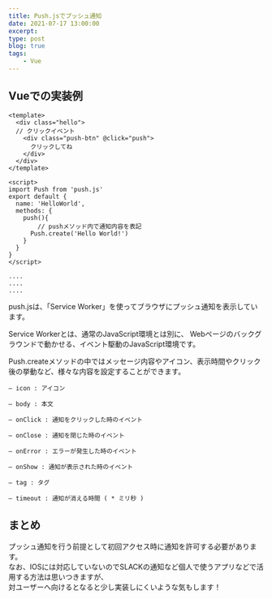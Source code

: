 ```yaml
---
title: Push.jsでプッシュ通知
date: 2021-07-17 13:00:00
excerpt:
type: post
blog: true
tags:
    - Vue
---
```



## Vueでの実装例

```
<template>
  <div class="hello">
  // クリックイベント
    <div class="push-btn" @click="push">
      クリックしてね
    </div>
  </div>
</template>

<script>
import Push from 'push.js'
export default {
  name: 'HelloWorld',
  methods: {
    push(){
        // pushメソッド内で通知内容を表記
      Push.create('Hello World!')
    }
  }
}
</script>

....
....
....

```

push.jsは、「Service Worker」を使ってブラウザにプッシュ通知を表示しています。

Service Workerとは、通常のJavaScript環境とは別に、
Webページのバックグラウンドで動かせる、イベント駆動のJavaScript環境です。

Push.createメソッドの中ではメッセージ内容やアイコン、表示時間やクリック後の挙動など、様々な内容を設定することができます。

```
– icon : アイコン

– body : 本文

– onClick : 通知をクリックした時のイベント

– onClose : 通知を閉じた時のイベント

– onError : エラーが発生した時のイベント

– onShow : 通知が表示された時のイベント

– tag : タグ

– timeout : 通知が消える時間 ( * ミリ秒 )
```



## まとめ
プッシュ通知を行う前提として初回アクセス時に通知を許可する必要があります。  
なお、IOSには対応していないのでSLACKの通知など個人で使うアプリなどで活用する方法は思いつきますが、  
対ユーザーへ向けるとなると少し実装しにくいような気もします！